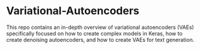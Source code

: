 # Variational-Autoencoders
This repo contains an in-depth overview of variational autoencoders (VAEs) specifically focused on how to create complex models in Keras, how to create denoising autoencoders, and how to create VAEs for text generation. 
